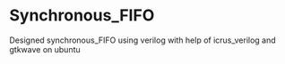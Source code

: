 # Synchronous_FIFO
Designed synchronous_FIFO using verilog with help of icrus_verilog and gtkwave on ubuntu
